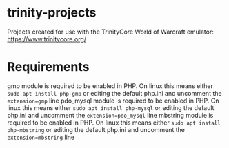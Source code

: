 # trinity-projects
Projects created for use with the TrinityCore World of Warcraft emulator: https://www.trinitycore.org/

# Requirements
 gmp module is required to be enabled in PHP. On linux this means either `sudo apt install php-gmp` or editing the default php.ini and uncomment the `extension=gmp` line
 pdo_mysql module is required to be enabled in PHP. On linux this means either `sudo apt install php-mysql` or editing the default php.ini and uncomment the `extension=pdo_mysql` line
 mbstring module is required to be enabled in PHP. On linux this means either `sudo apt install php-mbstring` or editing the default php.ini and uncomment the `extension=mbstring` line
